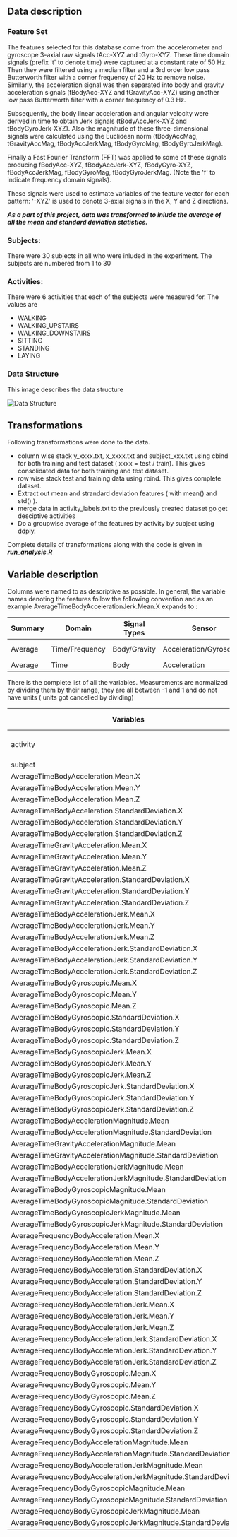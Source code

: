
## Data description

### Feature Set
The features selected for this database come from the accelerometer and gyroscope 3-axial raw signals tAcc-XYZ and tGyro-XYZ. These time domain signals (prefix 't' to denote time) were captured at a constant rate of 50 Hz. Then they were filtered using a median filter and a 3rd order low pass Butterworth filter with a corner frequency of 20 Hz to remove noise. Similarly, the acceleration signal was then separated into body and gravity acceleration signals (tBodyAcc-XYZ and tGravityAcc-XYZ) using another low pass Butterworth filter with a corner frequency of 0.3 Hz. 

Subsequently, the body linear acceleration and angular velocity were derived in time to obtain Jerk signals (tBodyAccJerk-XYZ and tBodyGyroJerk-XYZ). Also the magnitude of these three-dimensional signals were calculated using the Euclidean norm (tBodyAccMag, tGravityAccMag, tBodyAccJerkMag, tBodyGyroMag, tBodyGyroJerkMag). 

Finally a Fast Fourier Transform (FFT) was applied to some of these signals producing fBodyAcc-XYZ, fBodyAccJerk-XYZ, fBodyGyro-XYZ, fBodyAccJerkMag, fBodyGyroMag, fBodyGyroJerkMag. (Note the 'f' to indicate frequency domain signals). 

These signals were used to estimate variables of the feature vector for each pattern: 
'-XYZ' is used to denote 3-axial signals in the X, Y and Z directions.

_**As a part of this project, data was transformed to inlude the average of all the mean and standard deviation statistics.**_

### Subjects:
There were 30 subjects in all who were inluded in the experiment. The subjects are numbered from 1 to 30

### Activities:
There were 6 activities that each of the subjects were measured for. The values are 

* WALKING
* WALKING_UPSTAIRS
* WALKING_DOWNSTAIRS
* SITTING
* STANDING
* LAYING

### Data Structure
This image describes the data structure

![Data Structure](https://github.com/iarrup/gettingcleaningdata/blob/master/images/data-structure.png?raw=true)

## Transformations
Following transformations were done to the data.
* column wise stack y_xxxx.txt, x_xxxx.txt and subject_xxx.txt using cbind for both training and test dataset ( xxxx = test / train). This gives consolidated data for both training and test dataset.
* row wise stack test and training data using rbind. This gives complete dataset.
* Extract out mean and strandard deviation features ( with mean() and std() ).
* merge data in activity_labels.txt to the previously created dataset go get desciptive activities
* Do a groupwise average of the features by activity by subject using ddply.

Complete details of transformations along with the code is given in _**run_analysis.R**_

## Variable description

Columns were named to as descriptive as possible. In general, the variable names denoting the features follow the following convention and as an example AverageTimeBodyAccelerationJerk.Mean.X expands to :

|Summary | Domain        | Signal Types | Sensor                  | velocity type       |   Statistics            | Axis     |
|--------|---------------|--------------|-------------------------|---------------------|-------------------------|----------|
|Average |Time/Frequency | Body/Gravity | Acceleration/Gyroscopic | Jerk / Magnitude    | Mean/Standard Deviation | X/Y/Z    |
|Average | Time          | Body         | Acceleration            | Jerk                | Mean                    | X        |

There is the complete list of all the variables. Measurements are normalized by dividing them by their range, they are all between -1 and 1 and do not have units ( units got cancelled by dividing)

| Variables  | Description and Values |
|------------|------------------------|
|activity                                                       | Described in activity section| 
|subject                                                        | 1 to 30 |
|AverageTimeBodyAcceleration.Mean.X                             | -1 to 1 |
|AverageTimeBodyAcceleration.Mean.Y                             | -1 to 1 | 
|AverageTimeBodyAcceleration.Mean.Z                             | -1 to 1 |
|AverageTimeBodyAcceleration.StandardDeviation.X                | -1 to 1 | 
|AverageTimeBodyAcceleration.StandardDeviation.Y                | -1 to 1 | 
|AverageTimeBodyAcceleration.StandardDeviation.Z                | -1 to 1 | 
|AverageTimeGravityAcceleration.Mean.X                          | -1 to 1 | 
|AverageTimeGravityAcceleration.Mean.Y                          | -1 to 1 | 
|AverageTimeGravityAcceleration.Mean.Z                          | -1 to 1 | 
|AverageTimeGravityAcceleration.StandardDeviation.X             | -1 to 1 |
|AverageTimeGravityAcceleration.StandardDeviation.Y             | -1 to 1 |
|AverageTimeGravityAcceleration.StandardDeviation.Z             | -1 to 1 |
|AverageTimeBodyAccelerationJerk.Mean.X                         | -1 to 1 |
|AverageTimeBodyAccelerationJerk.Mean.Y                         | -1 to 1 |
|AverageTimeBodyAccelerationJerk.Mean.Z                         | -1 to 1 | 
|AverageTimeBodyAccelerationJerk.StandardDeviation.X            | -1 to 1 |
|AverageTimeBodyAccelerationJerk.StandardDeviation.Y            | -1 to 1 |
|AverageTimeBodyAccelerationJerk.StandardDeviation.Z            | -1 to 1 |
|AverageTimeBodyGyroscopic.Mean.X                               | -1 to 1 | 
|AverageTimeBodyGyroscopic.Mean.Y                               | -1 to 1 | 
|AverageTimeBodyGyroscopic.Mean.Z                               | -1 to 1 | 
|AverageTimeBodyGyroscopic.StandardDeviation.X                  | -1 to 1 | 
|AverageTimeBodyGyroscopic.StandardDeviation.Y                  | -1 to 1 | 
|AverageTimeBodyGyroscopic.StandardDeviation.Z                  | -1 to 1 | 
|AverageTimeBodyGyroscopicJerk.Mean.X                           | -1 to 1 | 
|AverageTimeBodyGyroscopicJerk.Mean.Y                           | -1 to 1 | 
|AverageTimeBodyGyroscopicJerk.Mean.Z                           | -1 to 1 | 
|AverageTimeBodyGyroscopicJerk.StandardDeviation.X              | -1 to 1 |
|AverageTimeBodyGyroscopicJerk.StandardDeviation.Y              | -1 to 1 |
|AverageTimeBodyGyroscopicJerk.StandardDeviation.Z              | -1 to 1 |
|AverageTimeBodyAccelerationMagnitude.Mean                      | -1 to 1 |
|AverageTimeBodyAccelerationMagnitude.StandardDeviation         | -1 to 1 |
|AverageTimeGravityAccelerationMagnitude.Mean                   | -1 to 1 |
|AverageTimeGravityAccelerationMagnitude.StandardDeviation      | -1 to 1 |
|AverageTimeBodyAccelerationJerkMagnitude.Mean                  | -1 to 1 |
|AverageTimeBodyAccelerationJerkMagnitude.StandardDeviation     | -1 to 1 |
|AverageTimeBodyGyroscopicMagnitude.Mean                        | -1 to 1 |
|AverageTimeBodyGyroscopicMagnitude.StandardDeviation           | -1 to 1 |
|AverageTimeBodyGyroscopicJerkMagnitude.Mean                    | -1 to 1 |
|AverageTimeBodyGyroscopicJerkMagnitude.StandardDeviation       | -1 to 1 |
|AverageFrequencyBodyAcceleration.Mean.X                        | -1 to 1 |
|AverageFrequencyBodyAcceleration.Mean.Y                        | -1 to 1 |
|AverageFrequencyBodyAcceleration.Mean.Z                        | -1 to 1 |
|AverageFrequencyBodyAcceleration.StandardDeviation.X           | -1 to 1 |
|AverageFrequencyBodyAcceleration.StandardDeviation.Y           | -1 to 1 |
|AverageFrequencyBodyAcceleration.StandardDeviation.Z           | -1 to 1 |
|AverageFrequencyBodyAccelerationJerk.Mean.X                    | -1 to 1 |
|AverageFrequencyBodyAccelerationJerk.Mean.Y                    | -1 to 1 |
|AverageFrequencyBodyAccelerationJerk.Mean.Z                    | -1 to 1 |
|AverageFrequencyBodyAccelerationJerk.StandardDeviation.X       | -1 to 1 |
|AverageFrequencyBodyAccelerationJerk.StandardDeviation.Y       | -1 to 1 |
|AverageFrequencyBodyAccelerationJerk.StandardDeviation.Z       | -1 to 1 |
|AverageFrequencyBodyGyroscopic.Mean.X                          | -1 to 1 |
|AverageFrequencyBodyGyroscopic.Mean.Y                          | -1 to 1 |
|AverageFrequencyBodyGyroscopic.Mean.Z                          | -1 to 1 |
|AverageFrequencyBodyGyroscopic.StandardDeviation.X             | -1 to 1 |
|AverageFrequencyBodyGyroscopic.StandardDeviation.Y             | -1 to 1 |
|AverageFrequencyBodyGyroscopic.StandardDeviation.Z             | -1 to 1 |
|AverageFrequencyBodyAccelerationMagnitude.Mean                 | -1 to 1 |
|AverageFrequencyBodyAccelerationMagnitude.StandardDeviation    | -1 to 1 |
|AverageFrequencyBodyAccelerationJerkMagnitude.Mean             | -1 to 1 |
|AverageFrequencyBodyAccelerationJerkMagnitude.StandardDeviation| -1 to 1 |
|AverageFrequencyBodyGyroscopicMagnitude.Mean                   | -1 to 1 |
|AverageFrequencyBodyGyroscopicMagnitude.StandardDeviation      | -1 to 1 |
|AverageFrequencyBodyGyroscopicJerkMagnitude.Mean               | -1 to 1 |
|AverageFrequencyBodyGyroscopicJerkMagnitude.StandardDeviation  | -1 to 1 |
